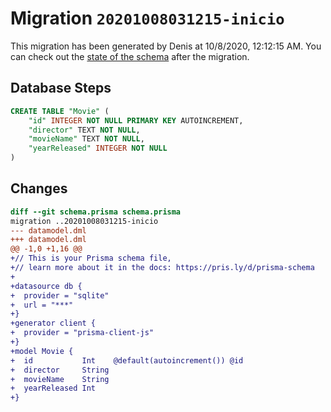 # Migration `20201008031215-inicio`

This migration has been generated by Denis at 10/8/2020, 12:12:15 AM.
You can check out the [state of the schema](./schema.prisma) after the migration.

## Database Steps

```sql
CREATE TABLE "Movie" (
    "id" INTEGER NOT NULL PRIMARY KEY AUTOINCREMENT,
    "director" TEXT NOT NULL,
    "movieName" TEXT NOT NULL,
    "yearReleased" INTEGER NOT NULL
)
```

## Changes

```diff
diff --git schema.prisma schema.prisma
migration ..20201008031215-inicio
--- datamodel.dml
+++ datamodel.dml
@@ -1,0 +1,16 @@
+// This is your Prisma schema file,
+// learn more about it in the docs: https://pris.ly/d/prisma-schema
+
+datasource db {
+  provider = "sqlite"
+  url = "***"
+}
+generator client {
+  provider = "prisma-client-js"
+}
+model Movie {
+  id           Int    @default(autoincrement()) @id
+  director     String
+  movieName    String
+  yearReleased Int
+}
```


